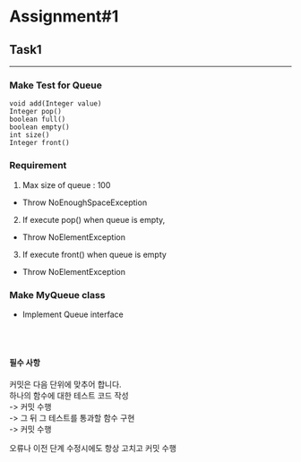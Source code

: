 # Assignment#1


Task1
---------
***

### Make Test for Queue

```
void add(Integer value)
Integer pop()
boolean full()
boolean empty()
int size()
Integer front()
```

### Requirement
1. Max size of queue : 100
 - Throw NoEnoughSpaceException
2. If execute pop() when queue is empty,
 - Throw NoElementException
3. If execute front() when queue is empty
 - Throw NoElementException

### Make MyQueue class
- Implement Queue interface

<br/>
<br/>

#### 필수 사항
커밋은 다음 단위에 맞추어 합니다.<br/>
하나의 함수에 대한 테스트 코드 작성 <br/>
-> 커밋 수행 <br />
-> 그 뒤 그 테스트를 통과할 함수 구현 <br/>
-> 커밋 수행 <br />

오류나 이전 단계 수정시에도 항상 고치고 커밋 수행


